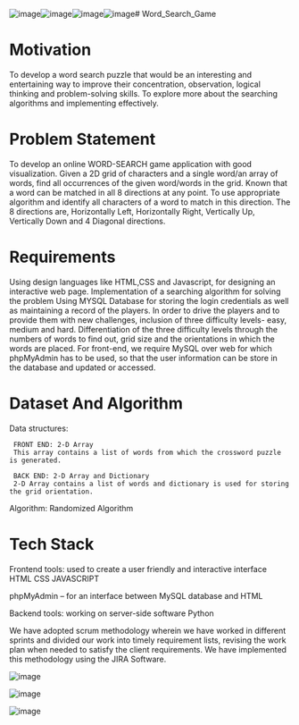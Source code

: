 ![image](https://github.com/user-attachments/assets/b11a8e3e-efff-491d-8a5e-9c610da262e1)![image](https://github.com/user-attachments/assets/e62772b2-479f-4b1f-8c0c-d9fb4a32c33a)![image](https://github.com/user-attachments/assets/8a0e065b-6057-4962-98dc-6c2214887c5a)![image](https://github.com/user-attachments/assets/e6666738-d95c-4035-86b1-e8e67bd293e7)# Word_Search_Game

# Motivation
To develop a word search puzzle that would be an interesting and entertaining way to improve their concentration, observation, logical thinking and problem-solving skills.
To explore more about the searching algorithms and implementing effectively.

# Problem Statement
To develop an online WORD-SEARCH game application with good visualization. 
Given a 2D grid of characters and a single word/an array of words, find all occurrences of the given word/words in the grid. 
Known that a word can be matched in all 8 directions at any point. 
To use appropriate algorithm and identify all characters of a word to match in this direction.
The 8 directions are, Horizontally Left, Horizontally Right, Vertically Up, Vertically Down and 4 Diagonal directions.

# Requirements
Using design languages like HTML,CSS and Javascript, for designing an interactive web page.
Implementation of a searching algorithm for solving the problem
Using MYSQL Database for storing the login credentials as well as maintaining a record of the players.
In order to drive the players and to provide them with new challenges, inclusion of three difficulty levels- easy, medium and hard.
Differentiation of the three difficulty levels through the numbers of words to find out, grid size and the orientations in which the words are placed.
For front-end, we require MySQL over web for which phpMyAdmin has to be used, so that the user information can be store in the database and updated or accessed.

# Dataset And Algorithm
Data structures:

     FRONT END: 2-D Array 
     This array contains a list of words from which the crossword puzzle is generated.

     BACK END: 2-D Array and Dictionary
     2-D Array contains a list of words and dictionary is used for storing the grid orientation.

Algorithm:
     Randomized Algorithm

# Tech Stack

Frontend tools: used to create a user friendly and interactive interface
HTML
CSS
JAVASCRIPT 

phpMyAdmin – for an interface between MySQL database and HTML

Backend tools: working on server-side software
Python 

We have adopted scrum methodology wherein we have worked in different sprints and divided our work into timely requirement lists, revising the work plan when needed to satisfy the client requirements.
We have implemented this methodology using the JIRA Software. 



![image](https://github.com/user-attachments/assets/0bfb8b41-36d1-48d8-9a2a-d6352037172c)


![image](https://github.com/user-attachments/assets/ad8a612c-567d-43e2-b971-ecc86bacfa0b)


![image](https://github.com/user-attachments/assets/67df76d2-3e8a-4b51-9cd9-df4fb5f34db3)

